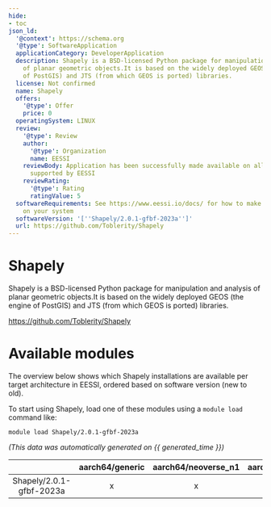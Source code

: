 ```yaml
---
hide:
- toc
json_ld:
  '@context': https://schema.org
  '@type': SoftwareApplication
  applicationCategory: DeveloperApplication
  description: Shapely is a BSD-licensed Python package for manipulation and analysis
    of planar geometric objects.It is based on the widely deployed GEOS (the engine
    of PostGIS) and JTS (from which GEOS is ported) libraries.
  license: Not confirmed
  name: Shapely
  offers:
    '@type': Offer
    price: 0
  operatingSystem: LINUX
  review:
    '@type': Review
    author:
      '@type': Organization
      name: EESSI
    reviewBody: Application has been successfully made available on all architectures
      supported by EESSI
    reviewRating:
      '@type': Rating
      ratingValue: 5
  softwareRequirements: See https://www.eessi.io/docs/ for how to make EESSI available
    on your system
  softwareVersion: '[''Shapely/2.0.1-gfbf-2023a'']'
  url: https://github.com/Toblerity/Shapely
---
```


Shapely
=======


Shapely is a BSD-licensed Python package for manipulation and analysis of planar geometric objects.It is based on the widely deployed GEOS (the engine of PostGIS) and JTS (from which GEOS is ported) libraries.

https://github.com/Toblerity/Shapely
# Available modules


The overview below shows which Shapely installations are available per target architecture in EESSI, ordered based on software version (new to old).

To start using Shapely, load one of these modules using a `module load` command like:

```shell
module load Shapely/2.0.1-gfbf-2023a
```

*(This data was automatically generated on {{ generated_time }})*  

| |aarch64/generic|aarch64/neoverse_n1|aarch64/neoverse_v1|aarch64/nvidia/grace|x86_64/generic|x86_64/amd/zen2|x86_64/amd/zen3|x86_64/amd/zen4|x86_64/intel/cascadelake|x86_64/intel/haswell|x86_64/intel/icelake|x86_64/intel/sapphirerapids|x86_64/intel/skylake_avx512|
| :---: | :---: | :---: | :---: | :---: | :---: | :---: | :---: | :---: | :---: | :---: | :---: | :---: | :---: |
|Shapely/2.0.1-gfbf-2023a|x|x|x|x|x|x|x|x|x|x|x|x|x|
